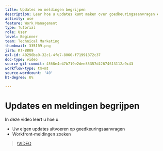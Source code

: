 ```yaml
---
title: Updates en meldingen begrijpen
description: Leer hoe u updates kunt maken over goedkeuringsaanvragen en hoe u meldingen kunt vinden in Workfront.
activity: use
feature: Work Management
type: Tutorial
role: User
level: Beginner
team: Technical Marketing
thumbnail: 335109.png
jira: KT-8809
exl-id: 40296ba0-32c1-4fe7-8060-f71991872c37
doc-type: video
source-git-commit: 4568e4e47b719e2dee35357d42674613112a9c43
workflow-type: tm+mt
source-wordcount: '40'
ht-degree: 0%

---
```


# Updates en meldingen begrijpen

In deze video leert u hoe u:

* Uw eigen updates uitvoeren op goedkeuringsaanvragen
* Workfront-meldingen zoeken

>[!VIDEO](https://video.tv.adobe.com/v/3440150/?quality=12&learn=on&enablevpops&captions=dut)

<!--
learn more URLS
Tag others on updates
Update work
-->
